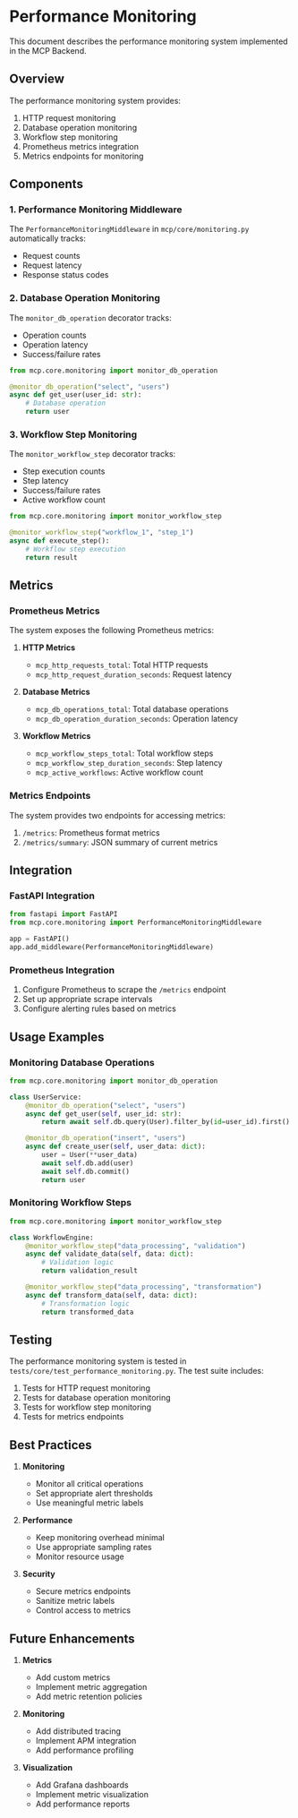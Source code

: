 # Performance Monitoring

This document describes the performance monitoring system implemented in the MCP Backend.

## Overview

The performance monitoring system provides:

1. HTTP request monitoring
2. Database operation monitoring
3. Workflow step monitoring
4. Prometheus metrics integration
5. Metrics endpoints for monitoring

## Components

### 1. Performance Monitoring Middleware

The `PerformanceMonitoringMiddleware` in `mcp/core/monitoring.py` automatically tracks:

- Request counts
- Request latency
- Response status codes

### 2. Database Operation Monitoring

The `monitor_db_operation` decorator tracks:

- Operation counts
- Operation latency
- Success/failure rates

```python
from mcp.core.monitoring import monitor_db_operation

@monitor_db_operation("select", "users")
async def get_user(user_id: str):
    # Database operation
    return user
```

### 3. Workflow Step Monitoring

The `monitor_workflow_step` decorator tracks:

- Step execution counts
- Step latency
- Success/failure rates
- Active workflow count

```python
from mcp.core.monitoring import monitor_workflow_step

@monitor_workflow_step("workflow_1", "step_1")
async def execute_step():
    # Workflow step execution
    return result
```

## Metrics

### Prometheus Metrics

The system exposes the following Prometheus metrics:

1. **HTTP Metrics**

   - `mcp_http_requests_total`: Total HTTP requests
   - `mcp_http_request_duration_seconds`: Request latency

2. **Database Metrics**

   - `mcp_db_operations_total`: Total database operations
   - `mcp_db_operation_duration_seconds`: Operation latency

3. **Workflow Metrics**
   - `mcp_workflow_steps_total`: Total workflow steps
   - `mcp_workflow_step_duration_seconds`: Step latency
   - `mcp_active_workflows`: Active workflow count

### Metrics Endpoints

The system provides two endpoints for accessing metrics:

1. `/metrics`: Prometheus format metrics
2. `/metrics/summary`: JSON summary of current metrics

## Integration

### FastAPI Integration

```python
from fastapi import FastAPI
from mcp.core.monitoring import PerformanceMonitoringMiddleware

app = FastAPI()
app.add_middleware(PerformanceMonitoringMiddleware)
```

### Prometheus Integration

1. Configure Prometheus to scrape the `/metrics` endpoint
2. Set up appropriate scrape intervals
3. Configure alerting rules based on metrics

## Usage Examples

### Monitoring Database Operations

```python
from mcp.core.monitoring import monitor_db_operation

class UserService:
    @monitor_db_operation("select", "users")
    async def get_user(self, user_id: str):
        return await self.db.query(User).filter_by(id=user_id).first()

    @monitor_db_operation("insert", "users")
    async def create_user(self, user_data: dict):
        user = User(**user_data)
        await self.db.add(user)
        await self.db.commit()
        return user
```

### Monitoring Workflow Steps

```python
from mcp.core.monitoring import monitor_workflow_step

class WorkflowEngine:
    @monitor_workflow_step("data_processing", "validation")
    async def validate_data(self, data: dict):
        # Validation logic
        return validation_result

    @monitor_workflow_step("data_processing", "transformation")
    async def transform_data(self, data: dict):
        # Transformation logic
        return transformed_data
```

## Testing

The performance monitoring system is tested in `tests/core/test_performance_monitoring.py`. The test suite includes:

1. Tests for HTTP request monitoring
2. Tests for database operation monitoring
3. Tests for workflow step monitoring
4. Tests for metrics endpoints

## Best Practices

1. **Monitoring**

   - Monitor all critical operations
   - Set appropriate alert thresholds
   - Use meaningful metric labels

2. **Performance**

   - Keep monitoring overhead minimal
   - Use appropriate sampling rates
   - Monitor resource usage

3. **Security**
   - Secure metrics endpoints
   - Sanitize metric labels
   - Control access to metrics

## Future Enhancements

1. **Metrics**

   - Add custom metrics
   - Implement metric aggregation
   - Add metric retention policies

2. **Monitoring**

   - Add distributed tracing
   - Implement APM integration
   - Add performance profiling

3. **Visualization**
   - Add Grafana dashboards
   - Implement metric visualization
   - Add performance reports
